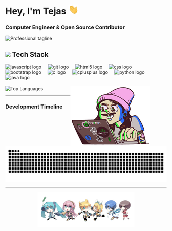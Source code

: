 # Hey, I'm Tejas <img src="https://github.com/Tejas-Khurd-dev/Tejas-Khurd-dev/blob/main/assets/gifs/Hi.gif?raw=true" alt="waving gif" width="32" />
### Computer Engineer & Open Source Contributor
<img src="https://readme-typing-svg.demolab.com?font=JetBrains+Mono&weight=500&size=24&duration=2000&pause=800&color=2F81F7&center=false&vCenter=true&width=500&lines=Building+scalable+solutions;Open+source+advocate;Problem+solver" alt="Professional tagline" />

## <img src="https://user-images.githubusercontent.com/74038190/212284087-bbe7e430-757e-4901-90bf-4cd2ce3e1852.gif" width="25"> **Tech Stack**
<div align="left">
  <img src="https://cdn.jsdelivr.net/gh/devicons/devicon/icons/javascript/javascript-original.svg" height="40" alt="javascript logo"  />
  <img width="12" />
  <img src="https://cdn.jsdelivr.net/gh/devicons/devicon/icons/git/git-original.svg" height="40" alt="git logo"  />
  <img width="12" />
  <img src="https://cdn.jsdelivr.net/gh/devicons/devicon/icons/html5/html5-original.svg" height="40" alt="html5 logo"  />
  <img width="12" />
  <img src="https://cdn.jsdelivr.net/gh/devicons/devicon/icons/css3/css3-original.svg" height="40" alt="css logo"  />
  <img width="12" />
  <img src="https://cdn.jsdelivr.net/gh/devicons/devicon/icons/bootstrap/bootstrap-original.svg" height="40" alt="bootstrap logo"  />
  <img width="12" />
  <img src="https://cdn.jsdelivr.net/gh/devicons/devicon/icons/c/c-original.svg" height="40" alt="c logo"  />
  <img width="12" />
  <img src="https://cdn.jsdelivr.net/gh/devicons/devicon/icons/cplusplus/cplusplus-original.svg" height="40" alt="cplusplus logo"  />
  <img width="12" />
  <img src="https://cdn.jsdelivr.net/gh/devicons/devicon/icons/python/python-original.svg" height="40" alt="python logo"  />
  <img width="12" />
  <img src="https://cdn.jsdelivr.net/gh/devicons/devicon/icons/java/java-original.svg" height="40" alt="java logo"  />
</div>
<br>
<img align="right" alt="Coding" width="251" src="https://github.com/Tejas-Khurd-dev/Tejas-Khurd-dev/blob/main/assets/gifs/coder.gif?raw=true" style="margin-right: 50px;">
<img src="https://github-readme-stats.vercel.app/api/top-langs/?username=Tejas-Khurd-dev&layout=compact&theme=github_dark&bg_color=0d1117&title_color=2F81F7&text_color=ffffff&border_color=2F81F7" alt="Top Languages"/>
<br>

---
### Development Timeline
<div align="center"> 
  <img src="https://raw.githubusercontent.com/Tejas-Khurd-dev/Tejas-Khurd-dev/output/snake.svg" alt="Contribution timeline visualization"/> 
</div>

---
<div align="center">
  <img src="https://github.com/Tejas-Khurd-dev/Tejas-Khurd-dev/blob/main/assets/images/vocaloidchibi.png?raw=true" width="60%" alt="Vocaloid Chibi Image" />
</div>
